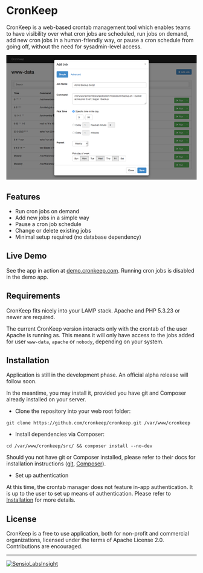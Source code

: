CronKeep
========

CronKeep is a web-based crontab management tool which enables teams to have visibility over what cron jobs are scheduled, run jobs on demand, add new cron jobs in a human-friendly way, or pause a cron schedule from going off, without the need for sysadmin-level access.

![CronKeep — Add Job screen](/docs/screenshots/add-job-screen.png "CronKeep — Add Job screen")

## Features

* Run cron jobs on demand
* Add new jobs in a simple way
* Pause a cron job schedule
* Change or delete existing jobs
* Minimal setup required (no database dependency)

## Live Demo

See the app in action at [demo.cronkeep.com](http://demo.cronkeep.com).
Running cron jobs is disabled in the demo app. 

## Requirements

CronKeep fits nicely into your LAMP stack. Apache and PHP 5.3.23 or newer are required.

The current CronKeep version interacts only with the crontab of the user Apache is running as. This means it will only have access to the jobs added for user `www-data`, `apache` or `nobody`, depending on your system.

## Installation

Application is still in the development phase. An official alpha release will follow soon.

In the meantime, you may install it, provided you have git and Composer already installed on your server.

* Clone the repository into your web root folder:

```Shell
git clone https://github.com/cronkeep/cronkeep.git /var/www/cronkeep
```

* Install dependencies via Composer:

```Shell
cd /var/www/cronkeep/src/ && composer install --no-dev
```

Should you not have git or Composer installed, please refer to their docs for installation instructions ([git](http://git-scm.com/download/linux), [Composer](https://getcomposer.org/doc/00-intro.md#installation-nix)).

* Set up authentication

At this time, the crontab manager does not feature in-app authentication. It is up to the user to set up means of authentication. Please refer to [Installation](INSTALL.md#set-up-a-virtual-host) for more details.

## License

CronKeep is a free to use application, both for non-profit and commercial organizations, licensed under the terms of Apache License 2.0. Contributions are encouraged.
- - -
[![SensioLabsInsight](https://insight.sensiolabs.com/projects/aa1eeb97-0cf2-410c-851c-6deb6e88b032/big.png)](https://insight.sensiolabs.com/projects/aa1eeb97-0cf2-410c-851c-6deb6e88b032)
